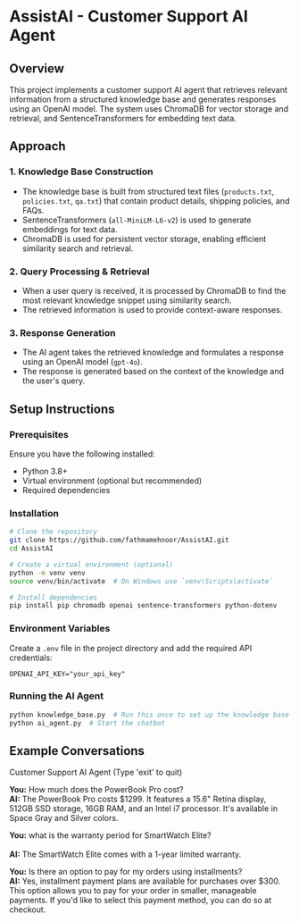 # AssistAI - Customer Support AI Agent

## Overview
This project implements a customer support AI agent that retrieves relevant information from a structured knowledge base and generates responses using an OpenAI model. The system uses ChromaDB for vector storage and retrieval, and SentenceTransformers for embedding text data.

## Approach

### 1. Knowledge Base Construction
- The knowledge base is built from structured text files (`products.txt`, `policies.txt`, `qa.txt`) that contain product details, shipping policies, and FAQs.
- SentenceTransformers (`all-MiniLM-L6-v2`) is used to generate embeddings for text data.
- ChromaDB is used for persistent vector storage, enabling efficient similarity search and retrieval.

### 2. Query Processing & Retrieval
- When a user query is received, it is processed by ChromaDB to find the most relevant knowledge snippet using similarity search.
- The retrieved information is used to provide context-aware responses.

### 3. Response Generation
- The AI agent takes the retrieved knowledge and formulates a response using an OpenAI model (`gpt-4o`).
- The response is generated based on the context of the knowledge and the user's query.

## Setup Instructions

### Prerequisites
Ensure you have the following installed:
- Python 3.8+
- Virtual environment (optional but recommended)
- Required dependencies

### Installation
```bash
# Clone the repository
git clone https://github.com/fathmamehnoor/AssistAI.git
cd AssistAI
```

```bash
# Create a virtual environment (optional)
python -m venv venv
source venv/bin/activate  # On Windows use `venv\Scripts\activate`
```

```bash
# Install dependencies
pip install pip chromadb openai sentence-transformers python-dotenv

```

### Environment Variables
Create a `.env` file in the project directory and add the required API credentials:
```
OPENAI_API_KEY="your_api_key"
```

### Running the AI Agent
```bash
python knowledge_base.py  # Run this once to set up the knowledge base
python ai_agent.py  # Start the chatbot
```

## Example Conversations

Customer Support AI Agent (Type 'exit' to quit)

**You:** How much does the PowerBook Pro cost?  
**AI:** The PowerBook Pro costs $1299. It features a 15.6" Retina display, 512GB SSD storage, 16GB RAM, and an Intel i7 processor. It's available in Space Gray and Silver colors.

**You:** what is the warranty period for SmartWatch Elite? <br>  
**AI:** The SmartWatch Elite comes with a 1-year limited warranty.  

**You:** Is there an option to pay for my orders using installments?  
**AI:** Yes, installment payment plans are available for purchases over $300. This option allows you to pay for your order in smaller, manageable payments. If you'd like to select this payment method, you can do so at checkout.  

